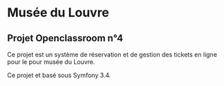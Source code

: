Musée du Louvre 
========================
Projet Openclassroom n°4
-------------------------

Ce projet est un système de réservation et de gestion des tickets en ligne pour le pour musée du Louvre.

Ce projet et basé sous Symfony 3.4.


